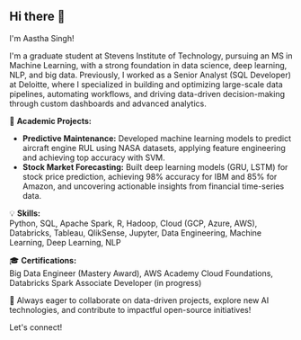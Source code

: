 ## Hi there 👋


I'm Aastha Singh!

I'm a graduate student at Stevens Institute of Technology, pursuing an MS in Machine Learning, with a strong foundation in data science, deep learning, NLP, and big data. Previously, I worked as a Senior Analyst (SQL Developer) at Deloitte, where I specialized in building and optimizing large-scale data pipelines, automating workflows, and driving data-driven decision-making through custom dashboards and advanced analytics.

🔬 **Academic Projects:**
- **Predictive Maintenance:** Developed machine learning models to predict aircraft engine RUL using NASA datasets, applying feature engineering and achieving top accuracy with SVM.
- **Stock Market Forecasting:** Built deep learning models (GRU, LSTM) for stock price prediction, achieving 98% accuracy for IBM and 85% for Amazon, and uncovering actionable insights from financial time-series data.

💡 **Skills:**  
Python, SQL, Apache Spark, R, Hadoop, Cloud (GCP, Azure, AWS), Databricks, Tableau, QlikSense, Jupyter, Data Engineering, Machine Learning, Deep Learning, NLP

🎓 **Certifications:**  
Big Data Engineer (Mastery Award), AWS Academy Cloud Foundations, Databricks Spark Associate Developer (in progress)

🚀 Always eager to collaborate on data-driven projects, explore new AI technologies, and contribute to impactful open-source initiatives!

Let's connect!


<!--
**aastha073/aastha073** is a ✨ _special_ ✨ repository because its `README.md` (this file) appears on your GitHub profile.

Here are some ideas to get you started:

- 🔭 I’m currently working on ...
- 🌱 I’m currently learning ...
- 👯 I’m looking to collaborate on ...
- 🤔 I’m looking for help with ...
- 💬 Ask me about ...
- 📫 How to reach me: ...
- 😄 Pronouns: ...
- ⚡ Fun fact: ...
-->
